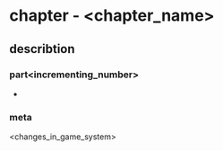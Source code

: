# chapter<number> - <chapter_name>

## describtion

###  part<incrementing_number>

+ <description>

### meta

<changes_in_game_system>
